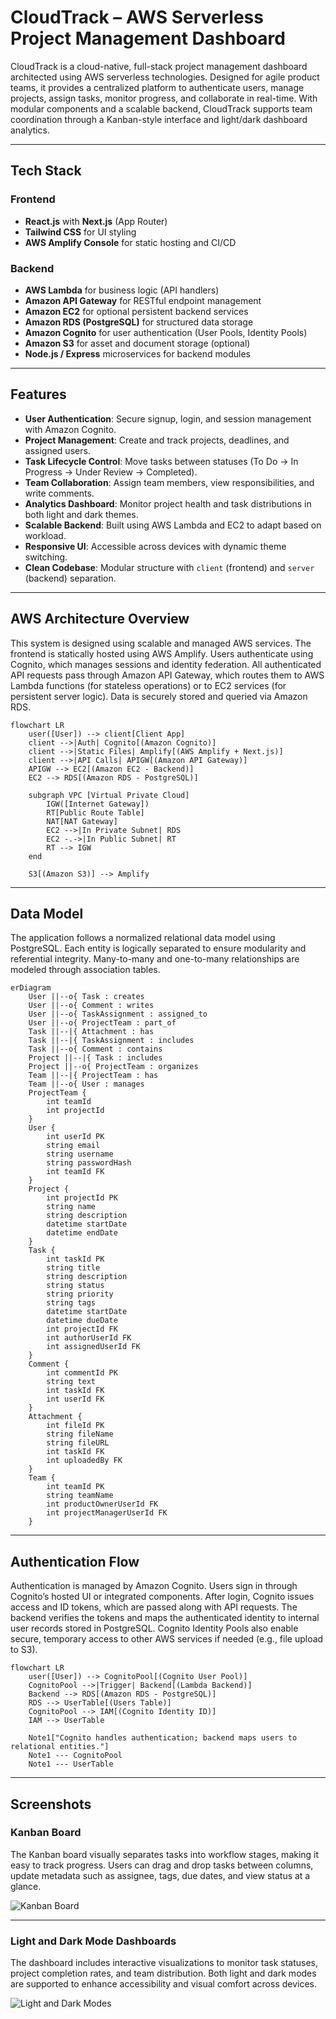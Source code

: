# CloudTrack – AWS Serverless Project Management Dashboard

CloudTrack is a cloud-native, full-stack project management dashboard architected using AWS serverless technologies. Designed for agile product teams, it provides a centralized platform to authenticate users, manage projects, assign tasks, monitor progress, and collaborate in real-time. With modular components and a scalable backend, CloudTrack supports team coordination through a Kanban-style interface and light/dark dashboard analytics.

---

## Tech Stack

### Frontend
- **React.js** with **Next.js** (App Router)
- **Tailwind CSS** for UI styling
- **AWS Amplify Console** for static hosting and CI/CD

### Backend
- **AWS Lambda** for business logic (API handlers)
- **Amazon API Gateway** for RESTful endpoint management
- **Amazon EC2** for optional persistent backend services
- **Amazon RDS (PostgreSQL)** for structured data storage
- **Amazon Cognito** for user authentication (User Pools, Identity Pools)
- **Amazon S3** for asset and document storage (optional)
- **Node.js / Express** microservices for backend modules

---

## Features

- **User Authentication**: Secure signup, login, and session management with Amazon Cognito.
- **Project Management**: Create and track projects, deadlines, and assigned users.
- **Task Lifecycle Control**: Move tasks between statuses (To Do → In Progress → Under Review → Completed).
- **Team Collaboration**: Assign team members, view responsibilities, and write comments.
- **Analytics Dashboard**: Monitor project health and task distributions in both light and dark themes.
- **Scalable Backend**: Built using AWS Lambda and EC2 to adapt based on workload.
- **Responsive UI**: Accessible across devices with dynamic theme switching.
- **Clean Codebase**: Modular structure with `client` (frontend) and `server` (backend) separation.

---

## AWS Architecture Overview

This system is designed using scalable and managed AWS services. The frontend is statically hosted using AWS Amplify. Users authenticate using Cognito, which manages sessions and identity federation. All authenticated API requests pass through Amazon API Gateway, which routes them to AWS Lambda functions (for stateless operations) or to EC2 services (for persistent server logic). Data is securely stored and queried via Amazon RDS.

```mermaid
flowchart LR
    user([User]) --> client[Client App]
    client -->|Auth| Cognito[(Amazon Cognito)]
    client -->|Static Files| Amplify[(AWS Amplify + Next.js)]
    client -->|API Calls| APIGW[(Amazon API Gateway)]
    APIGW --> EC2[(Amazon EC2 - Backend)]
    EC2 --> RDS[(Amazon RDS - PostgreSQL)]

    subgraph VPC [Virtual Private Cloud]
        IGW([Internet Gateway])
        RT[Public Route Table]
        NAT[NAT Gateway]
        EC2 -->|In Private Subnet| RDS
        EC2 -.->|In Public Subnet| RT
        RT --> IGW
    end

    S3[(Amazon S3)] --> Amplify
```

---

## Data Model

The application follows a normalized relational data model using PostgreSQL. Each entity is logically separated to ensure modularity and referential integrity. Many-to-many and one-to-many relationships are modeled through association tables.

```mermaid
erDiagram
    User ||--o{ Task : creates
    User ||--o{ Comment : writes
    User ||--o{ TaskAssignment : assigned_to
    User ||--o{ ProjectTeam : part_of
    Task ||--|{ Attachment : has
    Task ||--|{ TaskAssignment : includes
    Task ||--o{ Comment : contains
    Project ||--|{ Task : includes
    Project ||--o{ ProjectTeam : organizes
    Team ||--|{ ProjectTeam : has
    Team ||--o{ User : manages
    ProjectTeam {
        int teamId
        int projectId
    }
    User {
        int userId PK
        string email
        string username
        string passwordHash
        int teamId FK
    }
    Project {
        int projectId PK
        string name
        string description
        datetime startDate
        datetime endDate
    }
    Task {
        int taskId PK
        string title
        string description
        string status
        string priority
        string tags
        datetime startDate
        datetime dueDate
        int projectId FK
        int authorUserId FK
        int assignedUserId FK
    }
    Comment {
        int commentId PK
        string text
        int taskId FK
        int userId FK
    }
    Attachment {
        int fileId PK
        string fileName
        string fileURL
        int taskId FK
        int uploadedBy FK
    }
    Team {
        int teamId PK
        string teamName
        int productOwnerUserId FK
        int projectManagerUserId FK
    }
```

---

## Authentication Flow

Authentication is managed by Amazon Cognito. Users sign in through Cognito’s hosted UI or integrated components. After login, Cognito issues access and ID tokens, which are passed along with API requests. The backend verifies the tokens and maps the authenticated identity to internal user records stored in PostgreSQL. Cognito Identity Pools also enable secure, temporary access to other AWS services if needed (e.g., file upload to S3).

```mermaid
flowchart LR
    user([User]) --> CognitoPool[(Cognito User Pool)]
    CognitoPool -->|Trigger| Backend[(Lambda Backend)]
    Backend --> RDS[(Amazon RDS - PostgreSQL)]
    RDS --> UserTable[(Users Table)]
    CognitoPool --> IAM[(Cognito Identity ID)]
    IAM --> UserTable

    Note1["Cognito handles authentication; backend maps users to relational entities."]
    Note1 --- CognitoPool
    Note1 --- UserTable
```

---

## Screenshots

### Kanban Board

The Kanban board visually separates tasks into workflow stages, making it easy to track progress. Users can drag and drop tasks between columns, update metadata such as assignee, tags, due dates, and view status at a glance.

![Kanban Board](assets/images/kanban_board.png)

---

### Light and Dark Mode Dashboards

The dashboard includes interactive visualizations to monitor task statuses, project completion rates, and team distribution. Both light and dark modes are supported to enhance accessibility and visual comfort across devices.

![Light and Dark Modes](assets/images/Light_and_dark_modes.png)
